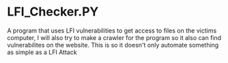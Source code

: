 # LFI_Checker.PY
A program that uses LFI vulnerabilities to get access to files on the victims computer, I will also try to make a crawler for the program so it also can find vulnerabilites on the website. This is so it doesn't only automate something as simple as a LFI Attack
